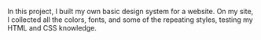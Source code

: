 In this project, I built my own basic design system for a website. On my site, I collected all the colors, fonts, and some of the repeating styles, testing my HTML and CSS knowledge. 
